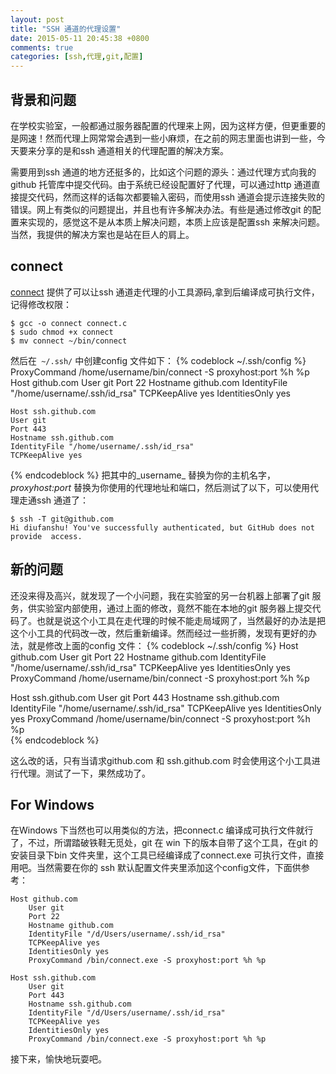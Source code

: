 ```yaml
---
layout: post
title: "SSH 通道的代理设置"
date: 2015-05-11 20:45:38 +0800
comments: true
categories: [ssh,代理,git,配置]
---
```

## 背景和问题
在学校实验室，一般都通过服务器配置的代理来上网，因为这样方便，但更重要的是网速！然而代理上网常常会遇到一些小麻烦，在之前的网志里面也讲到一些，今天要来分享的是和ssh 通道相关的代理配置的解决方案。

<!--more-->
需要用到ssh 通道的地方还挺多的，比如这个问题的源头：通过代理方式向我的github 托管库中提交代码。由于系统已经设配置好了代理，可以通过http 通道直接提交代码，然而这样的话每次都要输入密码，而使用ssh 通道会提示连接失败的错误。网上有类似的问题提出，并且也有许多解决办法。有些是通过修改git 的配置来实现的，感觉这不是从本质上解决问题，本质上应该是配置ssh 来解决问题。当然，我提供的解决方案也是站在巨人的肩上。

## connect
[connect](https://bitbucket.org/gotoh/connect) 提供了可以让ssh 通道走代理的小工具源码,拿到后编译成可执行文件，记得修改权限：

```
$ gcc -o connect connect.c
$ sudo chmod +x connect
$ mv connect ~/bin/connect
```
然后在``` ~/.ssh/``` 中创建config 文件如下：
{% codeblock ~/.ssh/config %}
ProxyCommand /home/username/bin/connect -S proxyhost:port %h %p
    Host github.com
    User git
    Port 22
    Hostname github.com
    IdentityFile "/home/username/.ssh/id_rsa"
    TCPKeepAlive yes
    IdentitiesOnly yes
    
    Host ssh.github.com
    User git
    Port 443
    Hostname ssh.github.com
    IdentityFile "/home/username/.ssh/id_rsa"
    TCPKeepAlive yes
{% endcodeblock %}
把其中的_username_ 替换为你的主机名字，_proxyhost:port_ 替换为你使用的代理地址和端口，然后测试了以下，可以使用代理走通ssh 通道了：

```
$ ssh -T git@github.com
Hi diufanshu! You've successfully authenticated, but GitHub does not provide  access.
```

## 新的问题
还没来得及高兴，就发现了一个小问题，我在实验室的另一台机器上部署了git 服务，供实验室内部使用，通过上面的修改，竟然不能在本地的git 服务器上提交代码了。也就是说这个小工具在走代理的时候不能走局域网了，当然最好的办法是把这个小工具的代码改一改，然后重新编译。然而经过一些折腾，发现有更好的办法，就是修改上面的config 文件：
{% codeblock ~/.ssh/config %}
Host github.com
    User git
    Port 22
    Hostname github.com
    IdentityFile "/home/username/.ssh/id_rsa"
    TCPKeepAlive yes
    IdentitiesOnly yes
    ProxyCommand /home/username/bin/connect -S proxyhost:port %h %p  

Host ssh.github.com
    User git
    Port 443
    Hostname ssh.github.com
    IdentityFile "/home/username/.ssh/id_rsa"
    TCPKeepAlive yes
    IdentitiesOnly yes
    ProxyCommand /home/username/bin/connect -S proxyhost:port %h %p  
{% endcodeblock %}

这么改的话，只有当请求github.com 和 ssh.github.com 时会使用这个小工具进行代理。测试了一下，果然成功了。

## For Windows
在Windows 下当然也可以用类似的方法，把connect.c 编译成可执行文件就行了，不过，所谓踏破铁鞋无觅处，git 在 win 下的版本自带了这个工具，在git 的安装目录下bin 文件夹里，这个工具已经编译成了connect.exe 可执行文件，直接用吧。当然需要在你的 ssh 默认配置文件夹里添加这个config文件，下面供参考：

	Host github.com
		User git
		Port 22
		Hostname github.com
		IdentityFile "/d/Users/username/.ssh/id_rsa"
		TCPKeepAlive yes
		IdentitiesOnly yes
		ProxyCommand /bin/connect.exe -S proxyhost:port %h %p  

	Host ssh.github.com
		User git
		Port 443
		Hostname ssh.github.com
		IdentityFile "/d/Users/username/.ssh/id_rsa"
		TCPKeepAlive yes
		IdentitiesOnly yes
		ProxyCommand /bin/connect.exe -S proxyhost:port %h %p  

接下来，愉快地玩耍吧。
